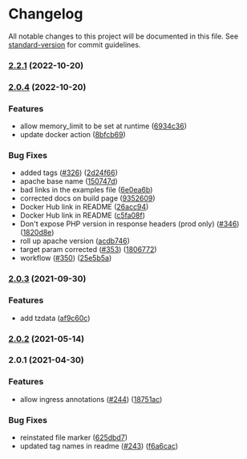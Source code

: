# Changelog

All notable changes to this project will be documented in this file. See [standard-version](https://github.com/conventional-changelog/standard-version) for commit guidelines.

### [2.2.1](https://github.com/tobybatch/kimai2/compare/v2.0.4...v2.2.1) (2022-10-20)

### [2.0.4](https://github.com/tobybatch/kimai2/compare/v2.2.0...v2.0.4) (2022-10-20)


### Features

* allow memory_limit to be set at runtime ([6934c36](https://github.com/tobybatch/kimai2/commits/6934c36588664a8d7659a225d399a1f3b14a7ebb))
* update docker action ([8bfcb69](https://github.com/tobybatch/kimai2/commits/8bfcb6918fb9c5dbedf4491c0d9c2c454edfd870))


### Bug Fixes

* added tags ([#326](https://github.com/tobybatch/kimai2/issues/326)) ([2d24f66](https://github.com/tobybatch/kimai2/commits/2d24f667a987cbd7459913ff327ebe5d757e73b1))
* apache base name ([150747d](https://github.com/tobybatch/kimai2/commits/150747da7445666c7537ff5e633cac4f3675e147))
* bad links in the examples file ([6e0ea6b](https://github.com/tobybatch/kimai2/commits/6e0ea6ba8078bdf2680a06b6a5d0decf0d9db798))
* corrected docs on build page ([9352609](https://github.com/tobybatch/kimai2/commits/935260940a4e08b7b4f937efb3bda8ada1d289bd))
* Docker Hub link in README ([26acc94](https://github.com/tobybatch/kimai2/commits/26acc945e1e0329cfcbf675754d0820364d10058))
* Docker Hub link in README ([c5fa08f](https://github.com/tobybatch/kimai2/commits/c5fa08fdab084fca7322472ee9f5d145b2f0bddb))
* Don't expose PHP version in response headers (prod only) ([#346](https://github.com/tobybatch/kimai2/issues/346)) ([1820d8e](https://github.com/tobybatch/kimai2/commits/1820d8e59dde3922f2899dc6ed141a55cc2bd2b7))
* roll up apache version ([acdb746](https://github.com/tobybatch/kimai2/commits/acdb74697cb75370422bfaf1df4b80b43e799e1f))
* target param corrected ([#353](https://github.com/tobybatch/kimai2/issues/353)) ([1806772](https://github.com/tobybatch/kimai2/commits/1806772f3fa16ce901255891ff574faa23836990))
* workflow ([#350](https://github.com/tobybatch/kimai2/issues/350)) ([25e5b5a](https://github.com/tobybatch/kimai2/commits/25e5b5ab8754f6133820c6e7c90cd27c2b1eb4ce))

### [2.0.3](https://github.com/tobybatch/kimai2/compare/v2.2.0...v2.0.3) (2021-09-30)

### Features

* add tzdata ([af9c60c](https://github.com/tobybatch/kimai2/commits/af9c60c27423668ab939da13a003aae891fa75d7))

### [2.0.2](https://github.com/tobybatch/kimai2/compare/v2.0.1...v2.0.2) (2021-05-14)

### 2.0.1 (2021-04-30)


### Features

* allow ingress annotations ([#244](https://github.com/tobybatch/kimai2/issues/244)) ([18751ac](https://github.com/tobybatch/kimai2/commits/18751acebf03b4ee56d631cebc587ab8b7bef997))


### Bug Fixes

* reinstated  file marker ([625dbd7](https://github.com/tobybatch/kimai2/commits/625dbd7a26dba0c0d3005ca142be91b08a9c2a23))
* updated tag names in readme ([#243](https://github.com/tobybatch/kimai2/issues/243)) ([f6a6cac](https://github.com/tobybatch/kimai2/commits/f6a6cac3554d4ecd5fb1e2a1a30fec02ae1cd649))
